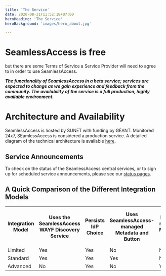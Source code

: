 ```yaml
---
title: 'The Service'
date: 2020-08-31T11:52:18+07:00
heroHeading: 'The Service'
heroBackground: 'images/hero_about.jpg'

---
```


# SeamlessAccess is free
but there are some Terms of Service a Service Provider will need to agree to in order to use SeamlessAccess.

**_The functionality of SeamlessAccess in a beta service; services are expected to change as we gain experience and feedback from the community. The availability of the service is a full production, highly available environment._**

# Architecture and Availability
SeamlessAccess is hosted by SUNET with funding by GÉANT. Monitored 24x7, SEamlessAccess is considered a production service. A detailed diagram of the technical architecture is available [here](https://wiki.geant.org/display/gn43wp5/Seamless+Access+Deployment+Architecture).

## Service Announcements
To check on the status of the SeamlessAccess central services, or to sign up for scheduled service announcements, please see our [status pages](https://status.seamlessaccess.org/).

## A Quick Comparison of the Different Integration Models

<table style="width:100%"
 <tr>
  <th>Integration Model</th>
  <th>Uses the SeamlessAccess WAYF Discovery Service</th>
  <th>Persists IdP Choice</th>
  <th>Uses SeamlessAccess-managed Metadata and Button</th>
  <th>Uses Locally-managed Metadata and Button</th>
 </tr> 
 <tr>
  <td>Limited</td>
  <td>Yes</td>
  <td>Yes</td>
  <td>No</td>
  <td>No</td>
 </tr> 
 <tr>
   <td>Standard</td>
   <td>Yes</td>
   <td>Yes</td>
   <td>Yes</td>
   <td>No</td>
  </tr>
  <tr>
   <td>Advanced</td>
   <td>No</td>
   <td>Yes</td>
   <td>No</td>
   <td>Yes</td>
  </tr>
  </table>